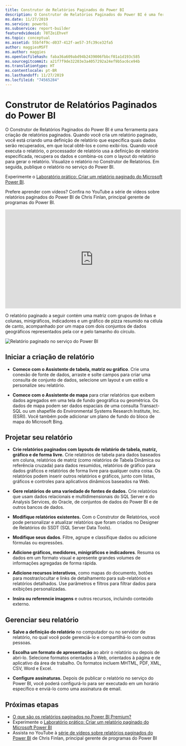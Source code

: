 ```yaml
---
title: Construtor de Relatórios Paginados do Power BI
description: O Construtor de Relatórios Paginados do Power BI é uma ferramenta para criação de relatórios paginados.
ms.date: 11/27/2019
ms.service: powerbi
ms.subservice: report-builder
featuredvideoid: 78TZeiEhveY
ms.topic: conceptual
ms.assetid: 55bf4f9c-d037-412f-ae57-3fc39ce32fa5
author: maggiesMSFT
ms.author: maggies
ms.openlocfilehash: faba36a609abd94b2439006fbbcf01a1d193c585
ms.sourcegitcommit: a21f7f9de32203e3a4057292a24ef9b5ac6ce94b
ms.translationtype: HT
ms.contentlocale: pt-BR
ms.lasthandoff: 11/27/2019
ms.locfileid: "74565284"
---
```

# <a name="power-bi-paginated-report-builder"></a>Construtor de Relatórios Paginados do Power BI

 O Construtor de Relatórios Paginados do Power BI é uma ferramenta para criação de relatórios paginados.  Quando você cria um relatório paginado, você está criando uma definição de relatório que especifica quais dados serão recuperados, em que local obtê-los e como exibi-los. Quando você executa o relatório, o processador de relatório usa a definição de relatório especificada, recupera os dados e combina-os com o layout do relatório para gerar o relatório. Visualize o relatório no Construtor de Relatórios. Em seguida, publique o relatório no serviço do Power BI.

Experimente o [Laboratório prático: Criar um relatório paginado do Microsoft Power BI](https://www.microsoft.com/handsonlabs/selfpacedlabs/details/SQ00208).

Prefere aprender com vídeos? Confira no YouTube a série de vídeos sobre relatórios paginados do Power BI de Chris Finlan, principal gerente de programas do Power BI.

<iframe width="560" height="315" src="https://www.youtube.com/embed/78TZeiEhveY?list=PLx7LcKtN_gq-JVzM6L8xNNxX7kts-KflJ" frameborder="0" allowfullscreen></iframe>

O relatório paginado a seguir contém uma matriz com grupos de linhas e colunas, minigráficos, indicadores e um gráfico de pizza resumido na célula de canto, acompanhado por um mapa com dois conjuntos de dados geográficos representados pela cor e pelo tamanho do círculo.  

![Relatório paginado no serviço do Power BI](media/report-builder-power-bi/report-builder-get-started-paginated-report.png)

##  <a name="JumpStartReptCreation"></a> Iniciar a criação de relatório  
 
-   **Comece com o Assistente de tabela, matriz ou gráfico**. Crie uma conexão de fonte de dados, arraste e solte campos para criar uma consulta de conjunto de dados, selecione um layout e um estilo e personalize seu relatório.  
  
-   **Comece com o Assistente de mapa** para criar relatórios que exibem dados agregados em uma tela de fundo geográfica ou geométrica. Os dados de mapa podem ser dados espaciais de uma consulta Transact-SQL ou um shapefile do Environmental Systems Research Institute, Inc. (ESRI). Você também pode adicionar um plano de fundo do bloco de mapa do Microsoft Bing.  

##  <a name="DesignRept"></a> Projetar seu relatório  
  
-   **Crie relatórios paginados com layouts de relatório de tabela, matriz, gráfico e de forma livre.** Crie relatórios de tabela para dados baseados em coluna, relatórios de matriz (como relatórios de Tabela Dinâmica ou referência cruzada) para dados resumidos, relatórios de gráfico para dados gráficos e relatórios de forma livre para qualquer outra coisa. Os relatórios podem inserir outros relatórios e gráficos, junto com listas, gráficos e controles para aplicativos dinâmicos baseados na Web.  
  
-   **Gere relatórios de uma variedade de fontes de dados.** Crie relatórios que usam dados relacionais e multidimensionais do SQL Server e do Analysis Services, do Oracle, de conjuntos de dados do Power BI e de outros bancos de dados.  
  
-   **Modifique relatórios existentes.** Com o Construtor de Relatórios, você pode personalizar e atualizar relatórios que foram criados no Designer de Relatórios do SSDT (SQL Server Data Tools).  
  
-   **Modifique seus dados**. Filtre, agrupe e classifique dados ou adicione fórmulas ou expressões.  

-   **Adicione gráficos, medidores, minigráficos e indicadores**. Resuma os dados em um formato visual e apresente grandes volumes de informações agregadas de forma rápida.  
  
-   **Adicione recursos interativos**, como mapas do documento, botões para mostrar/ocultar e links de detalhamento para sub-relatórios e relatórios detalhados. Use parâmetros e filtros para filtrar dados para exibições personalizadas.  
  
-   **Insira ou referencie imagens** e outros recursos, incluindo conteúdo externo.  
  
##  <a name="ManageRpt"></a> Gerenciar seu relatório  
  
-   **Salve a definição do relatório** no computador ou no servidor de relatório, no qual você pode gerenciá-lo e compartilhá-lo com outras pessoas.  
  
-   **Escolha um formato de apresentação** ao abrir o relatório ou depois de abri-lo. Selecione formatos orientados à Web, orientados à página e de aplicativo da área de trabalho. Os formatos incluem MHTML, PDF, XML, CSV, Word e Excel.  
  
-   **Configure assinaturas.** Depois de publicar o relatório no serviço do Power BI, você poderá configurá-lo para ser executado em um horário específico e enviá-lo como uma assinatura de email.  

## <a name="next-steps"></a>Próximas etapas

- [O que são os relatórios paginados no Power BI Premium?](paginated-reports-report-builder-power-bi.md)
- Experimente o [Laboratório prático: Criar um relatório paginado do Microsoft Power BI](https://www.microsoft.com/handsonlabs/selfpacedlabs/details/SQ00208)
- Assista no YouTube à [série de vídeos sobre relatórios paginados do Power BI](https://www.youtube.com/watch?v=78TZeiEhveY&list=PLx7LcKtN_gq-JVzM6L8xNNxX7kts-KflJ) de Chris Finlan, principal gerente de programas do Power BI